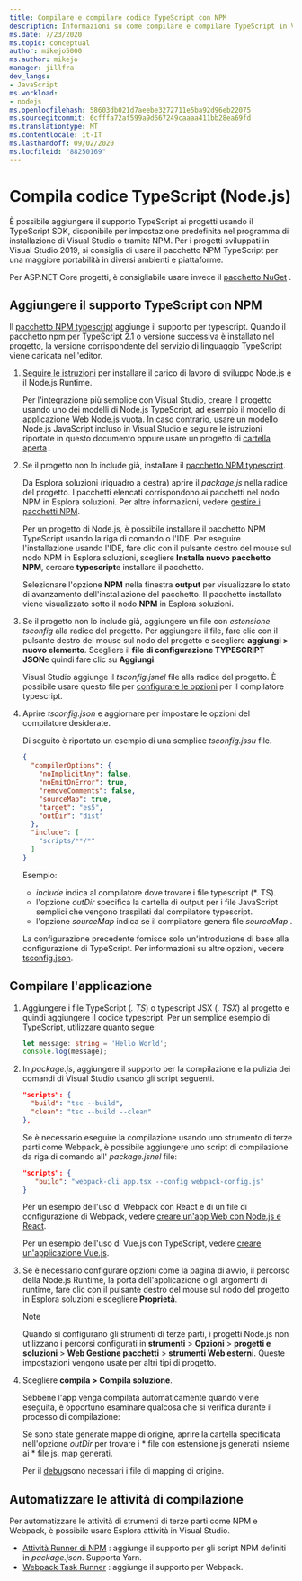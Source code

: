 ```yaml
---
title: Compilare e compilare codice TypeScript con NPM
description: Informazioni su come compilare e compilare TypeScript in Visual Studio.
ms.date: 7/23/2020
ms.topic: conceptual
author: mikejo5000
ms.author: mikejo
manager: jillfra
dev_langs:
- JavaScript
ms.workload:
- nodejs
ms.openlocfilehash: 58603db021d7aeebe3272711e5ba92d96eb22075
ms.sourcegitcommit: 6cfffa72af599a9d667249caaaa411bb28ea69fd
ms.translationtype: MT
ms.contentlocale: it-IT
ms.lasthandoff: 09/02/2020
ms.locfileid: "88250169"
---
```

# <a name="compile-typescript-code-nodejs"></a>Compila codice TypeScript (Node.js)

È possibile aggiungere il supporto TypeScript ai progetti usando il TypeScript SDK, disponibile per impostazione predefinita nel programma di installazione di Visual Studio o tramite NPM. Per i progetti sviluppati in Visual Studio 2019, si consiglia di usare il pacchetto NPM TypeScript per una maggiore portabilità in diversi ambienti e piattaforme.

Per ASP.NET Core progetti, è consigliabile usare invece il [pacchetto NuGet](../javascript/compile-typescript-code-nuget.md) .

## <a name="add-typescript-support-using-npm"></a>Aggiungere il supporto TypeScript con NPM

Il [pacchetto NPM typescript](https://www.npmjs.com/package/typescript) aggiunge il supporto per typescript. Quando il pacchetto npm per TypeScript 2.1 o versione successiva è installato nel progetto, la versione corrispondente del servizio di linguaggio TypeScript viene caricata nell'editor.

1. [Seguire le istruzioni](/visualstudio/ide/quickstart-nodejs?toc=/visualstudio/javascript/toc.json) per installare il carico di lavoro di sviluppo Node.js e il Node.js Runtime.

   Per l'integrazione più semplice con Visual Studio, creare il progetto usando uno dei modelli di Node.js TypeScript, ad esempio il modello di applicazione Web Node.js vuota. In caso contrario, usare un modello Node.js JavaScript incluso in Visual Studio e seguire le istruzioni riportate in questo documento oppure usare un progetto di [cartella aperta](../javascript/develop-javascript-code-without-solutions-projects.md) .

1. Se il progetto non lo include già, installare il [pacchetto NPM typescript](https://www.npmjs.com/package/typescript).

   Da Esplora soluzioni (riquadro a destra) aprire il *package.js* nella radice del progetto. I pacchetti elencati corrispondono ai pacchetti nel nodo NPM in Esplora soluzioni. Per altre informazioni, vedere [gestire i pacchetti NPM](../javascript/npm-package-management.md).

   Per un progetto di Node.js, è possibile installare il pacchetto NPM TypeScript usando la riga di comando o l'IDE. Per eseguire l'installazione usando l'IDE, fare clic con il pulsante destro del mouse sul nodo NPM in Esplora soluzioni, scegliere **Installa nuovo pacchetto NPM**, cercare **typescript**e installare il pacchetto.

   Selezionare l'opzione **NPM** nella finestra **output** per visualizzare lo stato di avanzamento dell'installazione del pacchetto. Il pacchetto installato viene visualizzato sotto il nodo **NPM** in Esplora soluzioni.

1. Se il progetto non lo include già, aggiungere un file con *estensione tsconfig* alla radice del progetto. Per aggiungere il file, fare clic con il pulsante destro del mouse sul nodo del progetto e scegliere **aggiungi > nuovo elemento**. Scegliere il **file di configurazione TYPESCRIPT JSON**e quindi fare clic su **Aggiungi**.

   Visual Studio aggiunge il *tsconfig.jsnel* file alla radice del progetto. È possibile usare questo file per [configurare le opzioni](https://www.typescriptlang.org/docs/handbook/tsconfig-json.html) per il compilatore typescript.

1. Aprire *tsconfig.json* e aggiornare per impostare le opzioni del compilatore desiderate.

   Di seguito è riportato un esempio di una semplice *tsconfig.jssu* file.

   ```json
   {
     "compilerOptions": {
       "noImplicitAny": false,
       "noEmitOnError": true,
       "removeComments": false,
       "sourceMap": true,
       "target": "es5",
       "outDir": "dist"
     },
     "include": [
       "scripts/**/*"
     ]
   }
   ```

   Esempio:
   - *include* indica al compilatore dove trovare i file typescript (*. TS).
   - l'opzione *outDir* specifica la cartella di output per i file JavaScript semplici che vengono traspilati dal compilatore typescript.
   - l'opzione *sourceMap* indica se il compilatore genera file *sourceMap* .

   La configurazione precedente fornisce solo un'introduzione di base alla configurazione di TypeScript. Per informazioni su altre opzioni, vedere [tsconfig.json](https://www.typescriptlang.org/docs/handbook/tsconfig-json.html).

## <a name="build-the-application"></a>Compilare l'applicazione

1. Aggiungere i file TypeScript (*. TS*) o typescript JSX (*. TSX*) al progetto e quindi aggiungere il codice typescript. Per un semplice esempio di TypeScript, utilizzare quanto segue:

   ```typescript
   let message: string = 'Hello World';
   console.log(message);
   ```

1. In *package.js*, aggiungere il supporto per la compilazione e la pulizia dei comandi di Visual Studio usando gli script seguenti.

   ```json
   "scripts": {
     "build": "tsc --build",
     "clean": "tsc --build --clean"
   },
   ```

   Se è necessario eseguire la compilazione usando uno strumento di terze parti come Webpack, è possibile aggiungere uno script di compilazione da riga di comando all' *package.jsnel* file:

   ```json
   "scripts": {
      "build": "webpack-cli app.tsx --config webpack-config.js"
   }
   ```

   Per un esempio dell'uso di Webpack con React e di un file di configurazione di Webpack, vedere [creare un'app Web con Node.js e React](../javascript/tutorial-nodejs-with-react-and-jsx.md).

   Per un esempio dell'uso di Vue.js con TypeScript, vedere [creare un'applicazione Vue.js](/javascript/create-application-with-vuejs).

1. Se è necessario configurare opzioni come la pagina di avvio, il percorso della Node.js Runtime, la porta dell'applicazione o gli argomenti di runtime, fare clic con il pulsante destro del mouse sul nodo del progetto in Esplora soluzioni e scegliere **Proprietà**.

   >[!NOTE]
   > Quando si configurano gli strumenti di terze parti, i progetti Node.js non utilizzano i percorsi configurati in **strumenti**  >  **Opzioni**  >  **progetti e soluzioni**  >  **Web Gestione pacchetti**  >  **strumenti Web esterni**. Queste impostazioni vengono usate per altri tipi di progetto.

1. Scegliere **compila > Compila soluzione**.

   Sebbene l'app venga compilata automaticamente quando viene eseguita, è opportuno esaminare qualcosa che si verifica durante il processo di compilazione:

   Se sono state generate mappe di origine, aprire la cartella specificata nell'opzione *outDir* per trovare i \* file con estensione js generati insieme ai \* file js. map generati.

   Per il [debug](../javascript/debug-nodejs.md)sono necessari i file di mapping di origine.

## <a name="automate-build-tasks"></a>Automatizzare le attività di compilazione

Per automatizzare le attività di strumenti di terze parti come NPM e Webpack, è possibile usare Esplora attività in Visual Studio.

- [Attività Runner di NPM](https://marketplace.visualstudio.com/items?itemName=MadsKristensen.NPMTaskRunner) : aggiunge il supporto per gli script NPM definiti in *package.json*. Supporta Yarn.
- [Webpack Task Runner](https://marketplace.visualstudio.com/items?itemName=MadsKristensen.WebPackTaskRunner) : aggiunge il supporto per Webpack.
